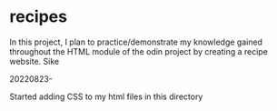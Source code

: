 # recipes

In this project, I plan to practice/demonstrate my knowledge gained throughout the HTML
module of the odin project by creating a recipe website.
Sike

20220823-

Started adding CSS to my html files in this directory